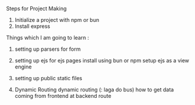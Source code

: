 Steps for Project Making

1) Initialize a project with npm or bun
2) Install express

Things which I am going to learn : 

1) setting up parsers for form

2) setting up ejs for ejs pages
    install using bun or npm
    setup ejs as a view engine

3) setting up public static files

4) Dynamic Routing 
    dynamic routing (: laga do bus)
    how to get data coming from frontend at backend route
